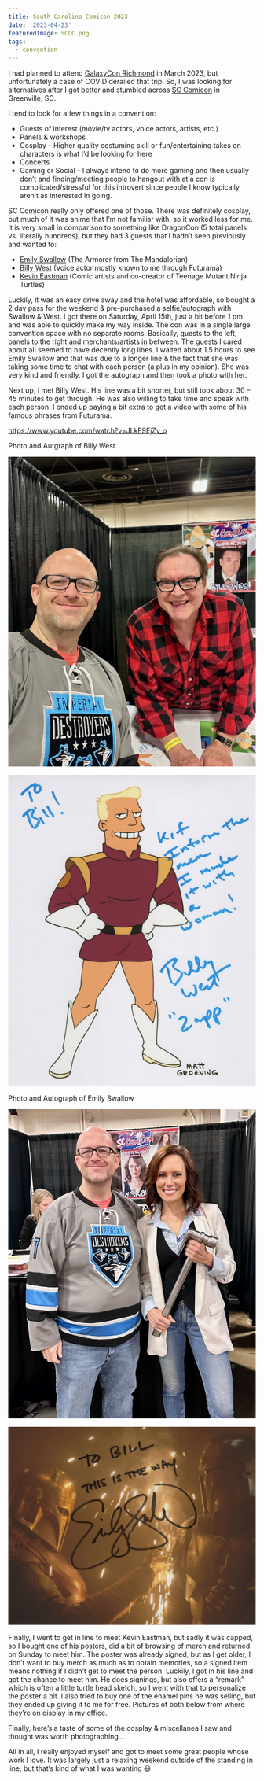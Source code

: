 ```yaml
---
title: South Carolina Comicon 2023
date: '2023-04-23'
featuredImage: SCCC.png
tags: 
  - convention
---
```

I had planned to attend [GalaxyCon Richmond](https://galaxycon.com/pages/richmond) in March 2023, but unfortunately a case of COVID derailed that trip. So, I was looking for alternatives after I got better and stumbled across [SC Comicon](https://www.sccomicon.com) in Greenville, SC. 

I tend to look for a few things in a convention:‌

* Guests of interest (movie/tv actors, voice actors, artists, etc.)
* Panels & workshops
* Cosplay – Higher quality costuming skill or fun/entertaining takes on characters is what I’d be looking for here
* Concerts
* Gaming or Social – I always intend to do more gaming and then usually don’t and finding/meeting people to hangout with at a con is complicated/stressful for this introvert since people I know typically aren’t as interested in going.

SC Comicon really only offered one of those. There was definitely cosplay, but much of it was anime that I’m not familiar with, so it worked less for me. It is very small in comparison to something like DragonCon (5 total panels vs. literally hundreds), but they had 3 guests that I hadn’t seen previously and wanted to:

* [Emily Swallow](https://www.imdb.com/name/nm2646861/) (The Armorer from The Mandalorian)
* [Billy West](https://www.imdb.com/name/nm0921942/) (Voice actor mostly known to me through Futurama)
* [Kevin Eastman](https://en.wikipedia.org/wiki/Kevin_Eastman) (Comic artists and co-creator of Teenage Mutant Ninja Turtles)

Luckily, it was an easy drive away and the hotel was affordable, so bought a 2 day pass for the weekend & pre-purchased a selfie/autograph with Swallow & West. I got there on Saturday, April 15th, just a bit before 1 pm and was able to quickly make my way inside. The con was in a single large convention space with no separate rooms. Basically, guests to the left, panels to the right and merchants/artists in between. The guests I cared about all seemed to have decently long lines. I waited about 1.5 hours to see Emily Swallow and that was due to a longer line & the fact that she was taking some time to chat with each person (a plus in my opinion). She was very kind and friendly. I got the autograph and then took a photo with her.

Next up, I met Billy West. His line was a bit shorter, but still took about 30 – 45 minutes to get through. He was also willing to take time and speak with each person. I ended up paying a bit extra to get a video with some of his famous phrases from Futurama.

https://www.youtube.com/watch?v=JLkF9EjZv_o

Photo and Autgraph of Billy West

![Alt text](./IMG_0527.jpg)

![Alt text](./Autograph_2023.04.15_00002.jpg)

Photo and Autograph of Emily Swallow

![Alt text](./IMG_0524.jpg)

![Alt text](./Autograph_2023.04.15_00001.jpg)

Finally, I went to get in line to meet Kevin Eastman, but sadly it was capped, so I bought one of his posters, did a bit of browsing of merch and returned on Sunday to meet him. The poster was already signed, but as I get older, I don’t want to buy merch as much as to obtain memories, so a signed item means nothing if I didn’t get to meet the person. Luckily, I got in his line and got the chance to meet him. He does signings, but also offers a “remark” which is often a little turtle head sketch, so I went with that to personalize the poster a bit. I also tried to buy one of the enamel pins he was selling, but they ended up giving it to me for free. Pictures of both below from where they’re on display in my office.

Finally, here’s a taste of some of the cosplay & miscellanea I saw and thought was worth photographing…

All in all, I really enjoyed myself and got to meet some great people whose work I love. It was largely just a relaxing weekend outside of the standing in line, but that’s kind of what I was wanting 😃